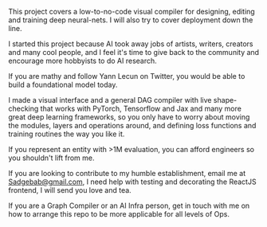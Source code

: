 This project covers a low-to-no-code visual compiler for designing, editing and training deep neural-nets. I will also try to cover deployment down the line. 

I started this project because AI took away jobs of artists, writers, creators and many cool people, and I feel it's time to give back to the community and encourage more 
hobbyists to do AI research. 

If you are mathy and follow Yann Lecun on Twitter, you would be able to build a foundational model today. 

I made a visual interface and a general DAG compiler with live shape-checking that works with PyTorch, Tensorflow and Jax and many more great deep learning frameworks, so you only have to worry about moving the modules, layers and operations around, and defining loss functions and training routines the way you like it. 

If you represent an entity with >1M evaluation, you can afford engineers so you shouldn't lift from me. 

If you are looking to contribute to my humble establishment, email me at Sadgebab@gmail.com, I need help with testing and decorating the ReactJS frontend, I will send you love and tea. 


If you are a Graph Compiler or an AI Infra person, get in touch with me on how to arrange this repo to be more applicable for all levels of Ops. 


